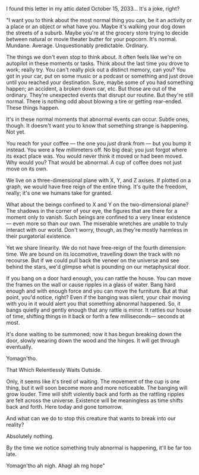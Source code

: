 I found this letter in my attic dated October 15, 2033… It's a joke, right? 


"I want you to think about the most normal thing you can, be it an activity or a place or an object or what have you. Maybe it's walking your dog down the streets of a suburb. Maybe you're at the grocery store trying to decide between natural or movie theater butter for your popcorn. It's normal. Mundane. Average. Unquestionably predictable. Ordinary. 


The things we don't even stop to think about. It often feels like we're on autopilot in these moments or tasks. Think about the last time you drove to work; really try. You can't really pick out a distinct memory, can you? You got in your car, put on some music or a podcast or something and just drove until you reached your destination. Sure, maybe some of you had something happen; an accident, a broken down car, etc. But those are out of the ordinary. They're unexpected events that disrupt our routine. But they're still normal. There is nothing odd about blowing a tire or getting rear-ended. These things happen. 


It's in these normal moments that abnormal events can occur. Subtle ones, though. It doesm't want you to know that something strange is happening. Not yet. 


You reach for your coffee — the one you *just* drank from — but you bump it instead. You were a few millimeters off. No big deal; you just forgot where its exact place was. You would never think it moved or had been moved. Why would you? That would be abnormal. A cup of coffee does not just move on its own. 


We live on a three-dimensional plane with X, Y, and Z axises. If plotted on a graph, we would have free reign of the entire thing. It's quite the freedom, really; it's one we humans take for granted. 


What about the beings confined to X and Y on the two-dimensional plane? The shadows in the corner of your eye, the figures that are there for a moment only to vanish. Such beings are confined to a very linear existence— even more so than our own. The miserable wretches are unable to truly interact with our world. Don't worry, though, as they're mostly harmless in their purgatorial existence. 


Yet we share linearity. We do not have free-reign of the fourth dimension: time. We are bound on its locomotive, travelling down the track with no recourse. But if we could pull back the veneer on the universe and see behind the stars, we'd glimpse what is pounding on our metaphysical door. 


If you bang on a door hard enough, you can rattle the house. You can move the frames on the wall or cause ripples in a glass of water. Bang hard enough and with enough force and you can move the furniture. But at that point, you'd notice, right? Even if the banging was silent, your chair moving with you in it would alert you that something abnormal happened. So, it bangs quietly and gently enough that any rattle is minor. It rattles our house of time, shifting things in it back or forth a few milliseconds— seconds at most.


It's done waiting to be summoned; now it has begun breaking down the door, slowly wearing down the wood and the hinges. It will get through eventually. 


Yomagn'tho. 


That Which Relentlessly Waits Outside.


Only, it seems like it's tired of waiting. The movement of the cup is one thing, but it will soon become more and more noticeable. The banging will grow louder. Time will shift violently back and forth as the rattling ripples are felt across the universe. Existence will be meaningless as time shifts back and forth. Here today and gone tomorrow. 


And what can we do to stop this creature that wants to break into our reality? 


Absolutely nothing.


By the time we notice something truly abnormal is happening, it'll be far too late.


Yomagn'tho ah nigh. Ahagl ah mg hope"